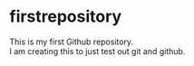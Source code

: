# firstrepository
This is my first Github repository.
<br>
I am creating this to just test out git and github.
